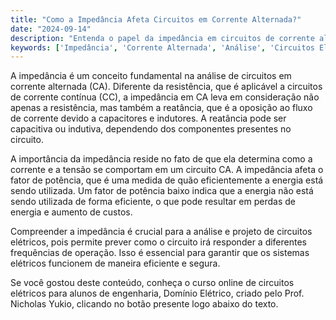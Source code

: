 ```yaml
---
title: "Como a Impedância Afeta Circuitos em Corrente Alternada?"
date: "2024-09-14"
description: "Entenda o papel da impedância em circuitos de corrente alternada e sua importância na análise de sistemas elétricos."
keywords: ['Impedância', 'Corrente Alternada', 'Análise', 'Circuitos Elétricos']
---
```


A impedância é um conceito fundamental na análise de circuitos em corrente alternada (CA). Diferente da resistência, que é aplicável a circuitos de corrente contínua (CC), a impedância em CA leva em consideração não apenas a resistência, mas também a reatância, que é a oposição ao fluxo de corrente devido a capacitores e indutores. A reatância pode ser capacitiva ou indutiva, dependendo dos componentes presentes no circuito.

A importância da impedância reside no fato de que ela determina como a corrente e a tensão se comportam em um circuito CA. A impedância afeta o fator de potência, que é uma medida de quão eficientemente a energia está sendo utilizada. Um fator de potência baixo indica que a energia não está sendo utilizada de forma eficiente, o que pode resultar em perdas de energia e aumento de custos.

Compreender a impedância é crucial para a análise e projeto de circuitos elétricos, pois permite prever como o circuito irá responder a diferentes frequências de operação. Isso é essencial para garantir que os sistemas elétricos funcionem de maneira eficiente e segura.

Se você gostou deste conteúdo, conheça o curso online de circuitos elétricos para alunos de engenharia, Domínio Elétrico, criado pelo Prof. Nicholas Yukio, clicando no botão presente logo abaixo do texto.